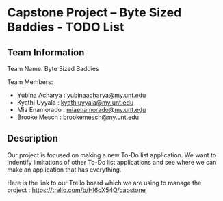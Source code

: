 # Capstone Project – Byte Sized Baddies - TODO List

## Team Information
Team Name: Byte Sized Baddies  

Team Members:
- Yubina Acharya : yubinaacharya@my.unt.edu
- Kyathi Uyyala : kyathiuyyala@my.unt.edu
- Mia Enamorado : miaenamorado@my.unt.edu
- Brooke Mesch : brookemesch@my.unt.edu

## Description
Our project is focused on making a new To-Do list application. We want to indentify limitations of other To-Do list applications and see where we can make an application that has everything.

Here is the link to our Trello board which we are using to manage the project : https://trello.com/b/Hl6oX54Q/capstone

